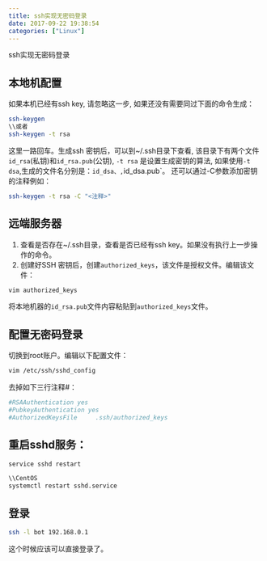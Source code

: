 ```yaml
---
title: ssh实现无密码登录
date: 2017-09-22 19:38:54
categories: ["Linux"]
---
```

ssh实现无密码登录
<!-- more -->

## 本地机配置
如果本机已经有ssh key, 请忽略这一步, 如果还没有需要同过下面的命令生成：
``` bash
ssh-keygen
\\或者
ssh-keygen -t rsa
```
这里一路回车。生成ssh 密钥后，可以到~/.ssh目录下查看, 该目录下有两个文件`id_rsa`(私钥)和`id_rsa.pub`(公钥),
`-t rsa` 是设置生成密钥的算法, 如果使用`-t dsa`,生成的文件名分别是：`id_dsa、,`id_dsa.pub`。
还可以通过-C参数添加密钥的注释例如：
``` bash
ssh-keygen -t rsa -C "<注释>"
```

## 远端服务器
1. 查看是否存在~/.ssh目录，查看是否已经有ssh key。如果没有执行上一步操作的命令。
2. 创建好SSH 密钥后，创建`authorized_keys`，该文件是授权文件。编辑该文件：
``` bash
vim authorized_keys
```
将本地机器的`id_rsa.pub`文件内容粘贴到`authorized_keys`文件。

## 配置无密码登录
切换到root账户。编辑以下配置文件：
``` bash
vim /etc/ssh/sshd_config 
```
去掉如下三行注释#：
``` bash
#RSAAuthentication yes
#PubkeyAuthentication yes
#AuthorizedKeysFile     .ssh/authorized_keys
```

## 重启sshd服务：
``` bash
service sshd restart

\\CentOS
systemctl restart sshd.service
```

## 登录
``` bash
ssh -l bot 192.168.0.1
```

这个时候应该可以直接登录了。



